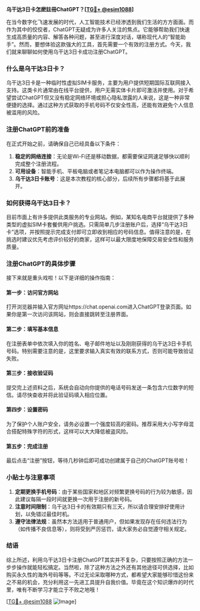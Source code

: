 **乌干达3日卡怎麽註冊ChatGPT？[[TG💪+ @esim1088](https://t.me/s/esim1088)]**

在当今数字化飞速发展的时代，人工智能技术已经渗透到我们生活的方方面面。而作为其中的佼佼者，ChatGPT无疑成为许多人关注的焦点。它能够帮助我们快速生成高质量的内容、解答各种问题，甚至进行深度对话，堪称现代人的“智能助手”。然而，要想体验这款强大的工具，首先需要一个有效的注册方式。今天，我们就来聊聊如何使用乌干达3日卡成功注册ChatGPT。

### 什么是乌干达3日卡？

乌干达3日卡是一种临时性虚拟SIM卡服务，主要为用户提供短期国际互联网接入支持。这类卡片通常由在线平台提供，用户无需实体卡片即可激活并使用。对于希望尝试ChatGPT但又没有稳定网络环境或担心隐私泄露的人来说，这是一种非常便捷的选择。通过这种方式获取的手机号码不仅安全性高，还能有效避免个人信息被滥用的风险。

### 注册ChatGPT前的准备

在正式开始之前，请确保自己已经具备以下条件：
1. **稳定的网络连接**：无论是Wi-Fi还是移动数据，都需要保证网速足够快以顺利完成整个注册流程。
2. **可用设备**：智能手机、平板电脑或者笔记本电脑都可以作为操作终端。
3. **乌干达3日卡账号**：这是本次教程的核心部分，后续所有步骤都将基于此展开。

### 如何获得乌干达3日卡？

目前市面上有许多提供此类服务的专业网站。例如，某知名电商平台就提供了多种类型的虚拟SIM卡套餐供用户挑选。只需简单几步注册账户后，选择“乌干达3日卡”选项，并按照提示完成支付即可立即收到相应的号码信息。值得注意的是，在挑选时建议优先考虑评价较好的商家，这样可以最大限度地保障交易安全性和服务质量。

### 注册ChatGPT的具体步骤

接下来就是重头戏啦！以下是详细的操作指南：

#### 第一步：访问官方网站
打开浏览器并输入官方网址https://chat.openai.com进入ChatGPT登录页面。如果你是第一次访问该网站，则会直接跳转至注册界面。

#### 第二步：填写基本信息
在注册表单中依次填入你的姓名、电子邮件地址以及刚刚获得的乌干达3日卡手机号码。特别需要注意的是，这里要求输入真实有效的联系方式，否则可能导致验证失败。

#### 第三步：接收验证码
提交完上述资料之后，系统会自动向你提供的电话号码发送一条包含六位数字的短信。请尽快查收并将此验证码填入相应位置。

#### 第四步：设置密码
为了保护个人账户安全，请务必设置一个强度较高的密码。推荐采用大小写字母混合搭配特殊字符的形式，这样可以大大降低被盗风险。

#### 第五步：完成注册
最后点击“注册”按钮，等待几秒钟后即可成功创建属于自己的ChatGPT账号啦！

### 小贴士与注意事项

1. **定期更换手机号码**：由于某些国家和地区对频繁更换号码的行为较为敏感，因此建议每隔一段时间就更换一次用于注册的新号码。
2. **注意时间限制**：乌干达3日卡的有效期只有三天，所以请合理安排好使用计划，以免错过最佳时机。
3. **遵守法律法规**：虽然本方法适用于普通用户，但如果发现存在任何违法行为（如传播不良信息等），则将受到严厉惩罚，请大家务必自觉遵守相关规定。

### 结语

综上所述，利用乌干达3日卡注册ChatGPT其实并不复杂，只要按照正确的方法一步步操作就能轻松搞定。当然啦，除了这种方法之外还有其他途径可供选择，比如购买永久性的海外号码等等。不过无论采取哪种方式，都希望大家能够珍惜这份来之不易的机会，充分利用这一先进工具提升自我价值。毕竟在这个知识爆炸的时代里，唯有不断学习才能立于不败之地哦！

[[TG💪+ @esim1088](https://t.me/s/esim1088) ![Image](https://i.postimg.cc/4NQfJmqS/Snipaste-2025-05-13-00-14-12.png)]